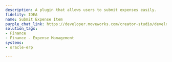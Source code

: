 ```yaml
---
description: A plugin that allows users to submit expenses easily.
fidelity: IDEA
name: Submit Expense Item
purple_chat_link: https://developer.moveworks.com/creator-studio/developer-tools/purple-chat-builder?workspace=%7B%22title%22%3A%22My+Workspace%22%2C%22botSettings%22%3A%7B%7D%2C%22mocks%22%3A%5B%7B%22id%22%3A3423%2C%22title%22%3A%22Mock+1%22%2C%22transcript%22%3A%7B%22settings%22%3A%7B%22colorStyle%22%3A%22LIGHT%22%2C%22startTime%22%3A%2211%3A43+AM%22%2C%22defaultPerson%22%3A%22GWEN%22%2C%22editable%22%3Atrue%7D%2C%22messages%22%3A%5B%7B%22from%22%3A%22USER%22%2C%22text%22%3A%22%3Cp%3EI+just+spent+%2423.43+on+lunch+while+waiting+at+the+airport.+Can+you+add+it+to+my+expense+report%3F%3Cbr%3E%3C%2Fp%3E%22%7D%2C%7B%22from%22%3A%22BOT%22%2C%22text%22%3A%22%3Cp%3EOkay%2C+I+can+help+you+add+an+expense+entry.%3Cbr%3E%3C%2Fp%3E%22%2C%22cards%22%3A%5B%7B%22title%22%3A%22%3Cp%3EPlease+confirm+your+request+%3Cbr%3E%3C%2Fp%3E%22%2C%22text%22%3A%22%3Cp%3E%3Cb%3EAmount%3C%2Fb%3E%3A+%2423.43%3Cbr%3E%3Cb%3EDescription%3C%2Fb%3E%3A+Airport+Lunch%3Cbr%3E%3Cb%3ECategory%3C%2Fb%3E%3A+MEALS_AND_ENTERTAINMENT%3Cbr%3E%3Cb%3EExpense+Report%3C%2Fb%3E%3A+89230-2834%3Cbr%3E%3C%2Fp%3E%22%7D%2C%7B%22buttons%22%3A%5B%7B%22style%22%3A%22PRIMARY%22%2C%22text%22%3A%22Yes%22%7D%2C%7B%22text%22%3A%22Get+Help%22%7D%2C%7B%22text%22%3A%22Cancel%22%7D%5D%7D%5D%7D%5D%7D%7D%5D%7D
solution_tags:
- Finance
- Finance - Expense Management
systems:
- oracle-erp

---
```

